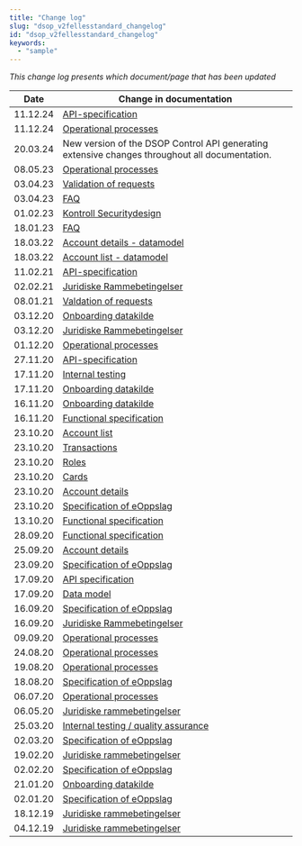 ```yaml
---
title: "Change log"
slug: "dsop_v2fellesstandard_changelog"
id: "dsop_v2fellesstandard_changelog"
keywords:
  - "sample"
---
```


*This change log presents which document/page that has been updated*

| Date     | Change in documentation                                                                                               |
|----------|-----------------------------------------------------------------------------------------------------------------------|
| 11.12.24 | [API-specification](https:/dokumentasjon.dsop.no/dsop_v2fellesstandard_api_specification#change-log)                 |
| 11.12.24 | [Operational processes](https:/dokumentasjon.dsop.no/dsop_v2fellesstandard_operational_processes.html#change-log)    |
| 20.03.24 | New version of the DSOP Control API generating extensive changes throughout all documentation.                        |
| 08.05.23 | [Operational processes](https:/dokumentasjon.dsop.no/dsop_kontroll_operational_processes.html#change-log)            |
| 03.04.23 | [Validation of requests](https:/dokumentasjon.dsop.no/dsop_kontroll_validation.html#change-log-pilot-project-period) |
| 03.04.23 | [FAQ](https:/dokumentasjon.dsop.no/dsop_kontroll_faq.html#access-token-from-maskinporten)                            |
| 01.02.23 | [Kontroll Securitydesign](/dsop_kontroll_sikkerhetslosning)                         |
| 18.01.23 | [FAQ](https:/dokumentasjon.dsop.no/dsop_kontroll_faq.html#anonymisering-av-testdata)                                 |
| 18.03.22 | [Account details - datamodel](https:/dokumentasjon.dsop.no/dsop_kontroll_apiaccountdetails.html#change-log)          |
| 18.03.22 | [Account list - datamodel](https:/dokumentasjon.dsop.no/dsop_kontroll_apiaccountlist#change-log)                     |
| 11.02.21 | [API-specification](https:/dokumentasjon.dsop.no/dsop_kontroll_api_specification.html#change-log)                    |
| 02.02.21 | [Juridiske Rammebetingelser](https:/dokumentasjon.dsop.no/dsop_kontroll_juridisk.html#endringslogg)                  |
| 08.01.21 | [Valdation of requests](/dsop_kontroll_validation)                                  |
| 03.12.20 | [Onboarding datakilde](https:/dokumentasjon.dsop.no/dsop_kontroll_onboarding_datakilde.html#endringslogg)            |
| 03.12.20 | [Juridiske Rammebetingelser](https:/dokumentasjon.dsop.no/dsop_kontroll_juridisk.html#endringslogg)                  |
| 01.12.20 | [Operational processes](https:/dokumentasjon.dsop.no/dsop_kontroll_operational_processes.html#change-log)            |
| 27.11.20 | [API-specification](https:/dokumentasjon.dsop.no/dsop_kontroll_api_specification.html#change-log)                    |
| 17.11.20 | [Internal testing](https:/dokumentasjon.dsop.no/dsop_kontroll_test.html#change-log)                                  |
| 17.11.20 | [Onboarding datakilde](https:/dokumentasjon.dsop.no/dsop_kontroll_onboarding_datakilde.html#endringslogg)            |
| 16.11.20 | [Onboarding datakilde](https:/dokumentasjon.dsop.no/dsop_kontroll_onboarding_datakilde.html#endringslogg)            |
| 16.11.20 | [Functional specification](https:/dokumentasjon.dsop.no/dsop_kontroll_functionalspecification.html#change-log)       |
| 23.10.20 | [Account list](/dsop_kontroll_apiaccountlist)                                       |
| 23.10.20 | [Transactions](/dsop_kontroll_apitransactions)                                      |
| 23.10.20 | [Roles](/dsop_kontroll_apiroles)                                                    |
| 23.10.20 | [Cards](/dsop_kontroll_apicards)                                                    |
| 23.10.20 | [Account details](https:/dokumentasjon.dsop.no/dsop_kontroll_apiaccountdetails)                                      |
| 23.10.20 | [Specification of eOppslag](https:/dokumentasjon.dsop.no/dsop_kontroll_specification_of_eoppslag.html#change-log)    |
| 13.10.20 | [Functional specification](https:/dokumentasjon.dsop.no/dsop_kontroll_functionalspecification.html#change-log)       |
| 28.09.20 | [Functional specification](https:/dokumentasjon.dsop.no/dsop_kontroll_functionalspecification.html#change-log)       |
| 25.09.20 | [Account details](https:/dokumentasjon.dsop.no/dsop_kontroll_apiaccountdetails)                                      |
| 23.09.20 | [Specification of eOppslag](https:/dokumentasjon.dsop.no/dsop_kontroll_specification_of_eoppslag.html#change-log)    |
| 17.09.20 | [API specification](https:/dokumentasjon.dsop.no/dsop_kontroll_api_specification.html#change-log)                    |
| 17.09.20 | [Data model](https:/dokumentasjon.dsop.no/dsop_kontroll_datamodel.html#change-log)                                   |
| 16.09.20 | [Specification of eOppslag](https:/dokumentasjon.dsop.no/dsop_kontroll_specification_of_eoppslag.html#change-log)    |
| 16.09.20 | [Juridiske Rammebetingelser](https:/dokumentasjon.dsop.no/dsop_kontroll_juridisk.html#endringslogg)                  |
| 09.09.20 | [Operational processes](https:/dokumentasjon.dsop.no/dsop_kontroll_operational_processes.html#change-log)            |
| 24.08.20 | [Operational processes](https:/dokumentasjon.dsop.no/dsop_kontroll_operational_processes.html#change-log)            |
| 19.08.20 | [Operational processes](https:/dokumentasjon.dsop.no/dsop_kontroll_operational_processes.html#change-log)            |
| 18.08.20 | [Specification of eOppslag](https:/dokumentasjon.dsop.no/dsop_kontroll_specification_of_eoppslag.html#change-log)    |
| 06.07.20 | [Operational processes](/dsop_kontroll_operational_processes)                       |
| 06.05.20 | [Juridiske rammebetingelser](https:/dokumentasjon.dsop.no/dsop_kontroll_juridisk.html#endringslogg)                  |
| 25.03.20 | [Internal testing / quality assurance](/dsop_kontroll_test)                         |
| 02.03.20 | [Specification of eOppslag](https:/dokumentasjon.dsop.no/dsop_kontroll_specification_of_eoppslag.html#change-log)    |
| 19.02.20 | [Juridiske rammebetingelser](https:/dokumentasjon.dsop.no/dsop_kontroll_juridisk.html#endringslogg)                  |
| 02.02.20 | [Specification of eOppslag](https:/dokumentasjon.dsop.no/dsop_kontroll_specification_of_eoppslag.html#change-log)    | 
| 21.01.20 | [Onboarding datakilde](https:/dokumentasjon.dsop.no/dsop_kontroll_onboarding_datakilde.html#endringslogg)            |
| 02.01.20 | [Specification of eOppslag](https:/dokumentasjon.dsop.no/dsop_kontroll_specification_of_eoppslag.html#change-log)    |
| 18.12.19 | [Juridiske rammebetingelser](https:/dokumentasjon.dsop.no/dsop_kontroll_juridisk.html#endringslogg)                  |
| 04.12.19 | [Juridiske rammebetingelser](https:/dokumentasjon.dsop.no/dsop_kontroll_juridisk.html#endringslogg)                  |







